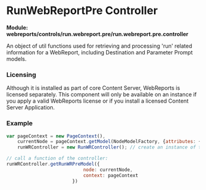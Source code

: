 # RunWebReportPre Controller

**Module: webreports/controls/run.webreport.pre/run.webreport.pre.controller**

An object of util functions used for retrieving and processing 'run' related information for a WebReport, including Destination and Parameter Prompt models.

### Licensing

Although it is installed as part of core Content Server, WebReports is licensed separately. This component will only be available on an instance if you apply a valid WebReports license or if you install a licensed Content Server Application.

### Example

```javascript
var pageContext = new PageContext(),
    currentNode = pageContext.getModel(NodeModelFactory, {attributes: {id: 348547}}),
    runWRController = new RunWRController(); // create an instance of the RunWebReportPre controller

// call a function of the controller:
runWRController.getRunWRPreModel({
							node: currentNode,
							context: pageContext
						})
```
